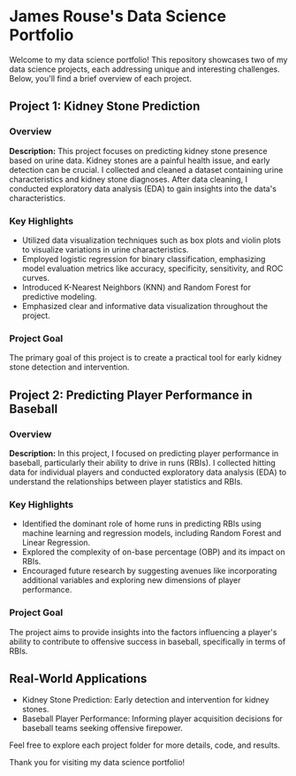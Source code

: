 # James Rouse's Data Science Portfolio

Welcome to my data science portfolio! This repository showcases two of my data science projects, each addressing unique and interesting challenges. Below, you'll find a brief overview of each project.

## Project 1: Kidney Stone Prediction

### Overview
**Description:** This project focuses on predicting kidney stone presence based on urine data. Kidney stones are a painful health issue, and early detection can be crucial. I collected and cleaned a dataset containing urine characteristics and kidney stone diagnoses. After data cleaning, I conducted exploratory data analysis (EDA) to gain insights into the data's characteristics.

### Key Highlights
- Utilized data visualization techniques such as box plots and violin plots to visualize variations in urine characteristics.
- Employed logistic regression for binary classification, emphasizing model evaluation metrics like accuracy, specificity, sensitivity, and ROC curves.
- Introduced K-Nearest Neighbors (KNN) and Random Forest for predictive modeling.
- Emphasized clear and informative data visualization throughout the project.

### Project Goal
The primary goal of this project is to create a practical tool for early kidney stone detection and intervention.

## Project 2: Predicting Player Performance in Baseball

### Overview
**Description:** In this project, I focused on predicting player performance in baseball, particularly their ability to drive in runs (RBIs). I collected hitting data for individual players and conducted exploratory data analysis (EDA) to understand the relationships between player statistics and RBIs.

### Key Highlights
- Identified the dominant role of home runs in predicting RBIs using machine learning and regression models, including Random Forest and Linear Regression.
- Explored the complexity of on-base percentage (OBP) and its impact on RBIs.
- Encouraged future research by suggesting avenues like incorporating additional variables and exploring new dimensions of player performance.

### Project Goal
The project aims to provide insights into the factors influencing a player's ability to contribute to offensive success in baseball, specifically in terms of RBIs.

## Real-World Applications
- Kidney Stone Prediction: Early detection and intervention for kidney stones.
- Baseball Player Performance: Informing player acquisition decisions for baseball teams seeking offensive firepower.

Feel free to explore each project folder for more details, code, and results.

Thank you for visiting my data science portfolio!

